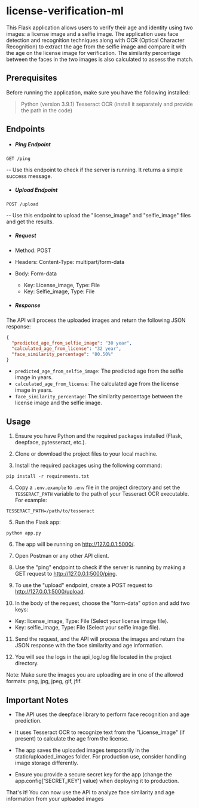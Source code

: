 # license-verification-ml
This Flask application allows users to verify their age and identity using two images: a license image and a selfie image. The application uses face detection and recognition techniques along with OCR (Optical Character Recognition) to extract the age from the selfie image and compare it with the age on the license image for verification. The similarity percentage between the faces in the two images is also calculated to assess the match.


## Prerequisites
Before running the application, make sure you have the following installed:
> Python (version 3.9.1)
> Tesseract OCR (install it separately and provide the path in the code)


## Endpoints

 - ##### Ping Endpoint
  ```GET /ping```

-- Use this endpoint to check if the server is running. It returns a simple success message.
 - ##### Upload Endpoint
 
  ```POST /upload```

-- Use this endpoint to upload the "license_image" and "selfie_image" files and get the results.

- ##### Request
- Method: POST
- Headers: Content-Type: multipart/form-data
- Body: Form-data
  - Key: License_image, Type: File
  - Key: Selfie_image, Type: File

- ##### Response
The API will process the uploaded images and return the following JSON response:
```json
{
  "predicted_age_from_selfie_image": "30 year",
  "calculated_age_from_license": "32 year",
  "face_similarity_percentage": "80.50%"
}
```

- `predicted_age_from_selfie_image`: The predicted age from the selfie image in years.
- `calculated_age_from_license`: The calculated age from the license image in years.
- `face_similarity_percentage`: The similarity percentage between the license image and the selfie image.

## Usage

1. Ensure you have Python and the required packages installed (Flask, deepface, pytesseract, etc.).

2. Clone or download the project files to your local machine.

3. Install the required packages using the following command:
```
pip install -r requirements.txt
```

4. Copy a `.env.example` to `.env` file in the project directory and set the `TESSERACT_PATH` variable to the path of your Tesseract OCR executable. For example:
```
TESSERACT_PATH=/path/to/tesseract
```
5. Run the Flask app:
```
python app.py
```

6. The app will be running on http://127.0.0.1:5000/.

7. Open Postman or any other API client.

8. Use the "ping" endpoint to check if the server is running by making a GET request to http://127.0.0.1:5000/ping.

9. To use the "upload" endpoint, create a POST request to http://127.0.0.1:5000/upload.

10. In the body of the request, choose the "form-data" option and add two keys:

  - Key: license_image, Type: File (Select your license image file).
  - Key: selfie_image, Type: File (Select your selfie image file).

11. Send the request, and the API will process the images and return the JSON response with the face similarity and age information.

12. You will see the logs in the api_log.log file located in the project directory.

Note: Make sure the images you are uploading are in one of the allowed formats: png, jpg, jpeg, gif, jfif.

## Important Notes

- The API uses the deepface library to perform face recognition and age prediction.

- It uses Tesseract OCR to recognize text from the "License_image" (if present) to calculate the age from the license.

- The app saves the uploaded images temporarily in the static/uploaded_images folder. For production use, consider handling image storage differently.

- Ensure you provide a secure secret key for the app (change the app.config['SECRET_KEY'] value) when deploying it to production.


That's it! You can now use the API to analyze face similarity and age information from your uploaded images